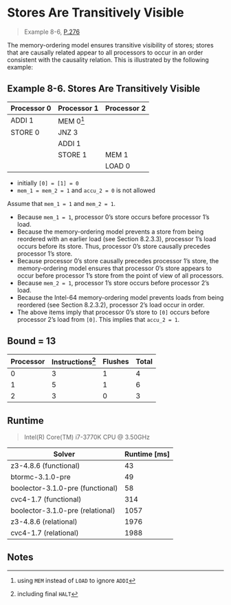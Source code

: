 # Stores Are Transitively Visible

> Example 8-6, [P.276](https://software.intel.com/sites/default/files/managed/7c/f1/253668-sdm-vol-3a.pdf#page=276)

The memory-ordering model ensures transitive visibility of stores; stores that are causally related appear to all processors to occur in an order consistent with the causality relation.
This is illustrated by the following example:

## Example 8-6. Stores Are Transitively Visible

| Processor 0 | Processor 1 | Processor 2 |
| ----------- | ----------- | ----------- |
| ADDI 1      | MEM 0[^1]   |             |
| STORE 0     | JNZ 3       |             |
|             | ADDI 1      |             |
|             | STORE 1     | MEM 1       |
|             |             | LOAD 0      |

* initially `[0] = [1] = 0`
* `mem_1 = mem_2 = 1` and `accu_2 = 0` is not allowed

Assume that `mem_1 = 1` and `mem_2 = 1`.

* Because `mem_1 = 1`, processor 0’s store occurs before processor 1’s load.
* Because the memory-ordering model prevents a store from being reordered with an earlier load (see Section 8.2.3.3), processor 1’s load occurs before its store. Thus, processor 0’s store causally precedes processor 1’s store.
* Because processor 0’s store causally precedes processor 1’s store, the memory-ordering model ensures that processor 0’s store appears to occur before processor 1’s store from the point of view of all processors.
* Because `mem_2 = 1`, processor 1’s store occurs before processor 2’s load.
* Because the Intel-64 memory-ordering model prevents loads from being reordered (see Section 8.2.3.2), processor 2’s load occur in order.
* The above items imply that processor 0’s store to `[0]` occurs before processor 2’s load from `[0]`. This implies that `accu_2 = 1`.

## Bound = 13

| Processor | Instructions[^2]  | Flushes | Total |
| --------- | ----------------  | ------- | ----- |
| 0         | 3                 | 1       | 4     |
| 1         | 5                 | 1       | 6     |
| 2         | 3                 | 0       | 3     |

## Runtime

> Intel(R) Core(TM) i7-3770K CPU @ 3.50GHz

| Solver                           | Runtime [ms] |
| -------------------------------- | ------------ |
| z3-4.8.6 (functional)            | 43           |
| btormc-3.1.0-pre                 | 49           |
| boolector-3.1.0-pre (functional) | 58           |
| cvc4-1.7 (functional)            | 314          |
| boolector-3.1.0-pre (relational) | 1057         |
| z3-4.8.6 (relational)            | 1976         |
| cvc4-1.7 (relational)            | 1988         |

## Notes

[^1]: using `MEM` instead of `LOAD` to ignore `ADDI`
[^2]: including final `HALT`
